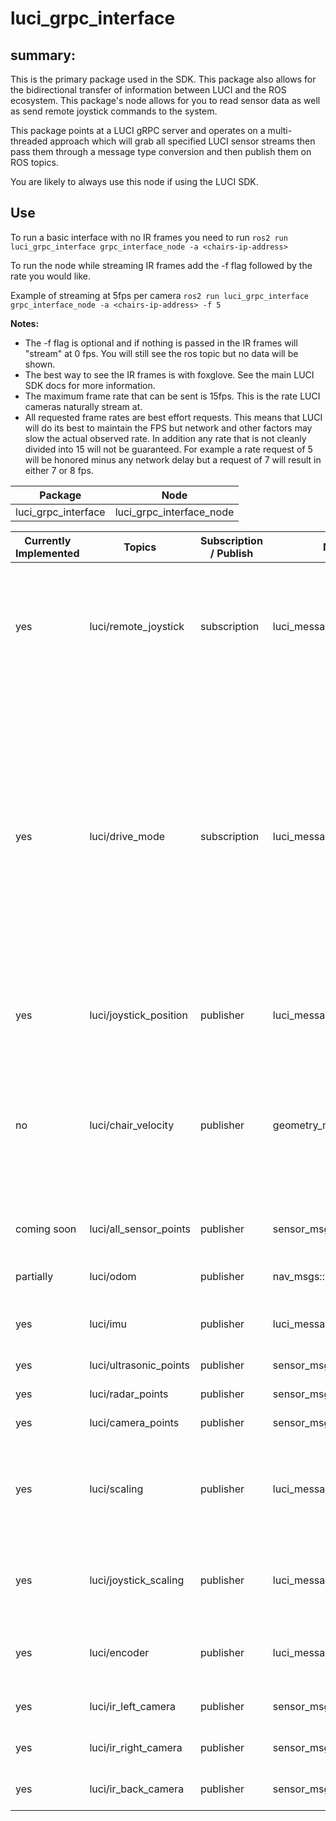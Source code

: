 # luci_grpc_interface

## summary:

This is the primary package used in the SDK. This package also allows for the bidirectional transfer of information between LUCI and the ROS ecosystem. This package's node allows for you to read sensor data as well as send remote joystick commands to the system.

This package points at a LUCI gRPC server and operates on a multi-threaded approach which will grab all specified LUCI sensor streams then pass them through a message type conversion and then publish them on ROS topics.

You are likely to always use this node if using the LUCI SDK.

## Use

To run a basic interface with no IR frames you need to run `ros2 run luci_grpc_interface grpc_interface_node -a <chairs-ip-address>`

To run the node while streaming IR frames add the -f flag followed by the rate you would like.

Example of streaming at 5fps per camera `ros2 run luci_grpc_interface grpc_interface_node -a <chairs-ip-address> -f 5`

<b>Notes:</b>

- The -f flag is optional and if nothing is passed in the IR frames will "stream" at 0 fps. You will still see the ros topic but no data will be shown.
- The best way to see the IR frames is with foxglove. See the main LUCI SDK docs for more information.
- The maximum frame rate that can be sent is 15fps. This is the rate LUCI cameras naturally stream at.
- All requested frame rates are best effort requests. This means that LUCI will do its best to maintain the FPS but network and other factors may slow the actual observed rate. In addition any rate that is not cleanly divided into 15 will not be guaranteed.
  For example a rate request of 5 will be honored minus any network delay but a request of 7 will result in either 7 or 8 fps.

| Package             | Node                     |
| ------------------- | ------------------------ |
| luci_grpc_interface | luci_grpc_interface_node |

| Currently Implemented | Topics                 | Subscription / Publish | Message Type                      | Description                                                                                                                                                                                                        |
| --------------------- | ---------------------- | ---------------------- | --------------------------------- | ------------------------------------------------------------------------------------------------------------------------------------------------------------------------------------------------------------------ |
| yes                   | luci/remote_joystick   | subscription           | luci_messages::msg::LuciJoystick  | Remote joystick values used to drive the chair (FB: xxx, LR: xxx). Value Range: [-100, 100]                                                                                                                        |
| yes                   | luci/drive_mode        | subscription           | luci_messages::msg::LuciDriveMode | Mode of chair for drive controls (USER = user drives with joystick, ENGAGED = remote command drive the chair if user is holding joystick forward, AUTO = remote commands drive chair no matter what user is doing) |
| yes                   | luci/joystick_position | publisher              | luci_messages::msg::LuciJoystick  | Joystick values of the chair (FB:xxx, LR: xxx)                                                                                                                                                                     |
| no                    | luci/chair_velocity    | publisher              | geometry_msgs::msg::Twist         | Linear and angular velocity of the chair according to onboard AHRS **Note: “linear velocity” will be speed not velocity**                                                                                          |
| coming soon           | luci/all_sensor_points | publisher              | sensor_msgs::msg::PointCloud2     | Full pointcloud (All LUCI sensors)                                                                                                                                                                                 |
| partially             | luci/odom              | publisher              | nav_msgs::msg::Odometry           | AHRS odom reading                                                                                                                                                                                                  |
| yes                   | luci/imu               | publisher              | luci_messages::msg::LuciImu       | Raw IMU data from the LUCI system                                                                                                                                                                                  |
| yes                   | luci/ultrasonic_points | publisher              | sensor_msgs::msg::PointCloud2     | Ultrasonic pointcloud                                                                                                                                                                                              |
| yes                   | luci/radar_points      | publisher              | sensor_msgs::msg::PointCloud2     | Radar pointcloud                                                                                                                                                                                                   |
| yes                   | luci/camera_points     | publisher              | sensor_msgs::msg::PointCloud2     | Camera poincloud                                                                                                                                                                                                   |
| yes                   | luci/scaling           | publisher              | luci_messages::msg::LuciScaling   | Scaling percentage of each zone LUCI sees (100% => full ability to drive)                                                                                                                                          |
| yes                   | luci/joystick_scaling  | publisher              | luci_messages::msg::LuciJoystick  | Scaled Joystick values of the chair (FB:xxx, LR: xxx)                                                                                                                                                              |
| yes                   | luci/encoder           | publisher              | luci_messages::msg::LuciEncoders  | Raw Encoder data from the LUCI system                                                                                                                                                                              |
| yes                   | luci/ir_left_camera    | publisher              | sensor_msgs::msg::Image           | Left camera’s IR frame                                                                                                                                                                                             |
| yes                   | luci/ir_right_camera   | publisher              | sensor_msgs::msg::Image           | Right camera’s IR frame                                                                                                                                                                                            |
| yes                   | luci/ir_back_camera    | publisher              | sensor_msgs::msg::Image           | Back camera’s IR frame                                                                                                                                                                                             |
